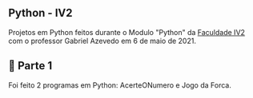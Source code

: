 ## Python - IV2

Projetos em Python feitos durante o Modulo "Python" da [Faculdade IV2](https://faculdadeiv2.com.br) com o professor Gabriel Azevedo em 6 de maio de 2021.

## 📝 Parte 1

Foi feito 2 programas em Python: AcerteONumero e Jogo da Forca.
